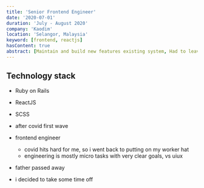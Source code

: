 ```yaml
---
title: 'Senior Frontend Engineer'
date: '2020-07-01'
duration: 'July - August 2020'
company: 'Kaodim'
location: 'Selangor, Malaysia'
keyword: [frontend, reactjs]
hasContent: true
abstract: [Maintain and build new features existing system, Had to leave unexpectedly to take care of my then sick father]
---
```


## Technology stack
- Ruby on Rails
- ReactJS
- SCSS


- after covid first wave
- frontend engineer
    - covid hits hard for me, so i went back to putting on my worker hat
    - engineering is mostly micro tasks with very clear goals, vs uiux
- father passed away
- i decided to take some time off